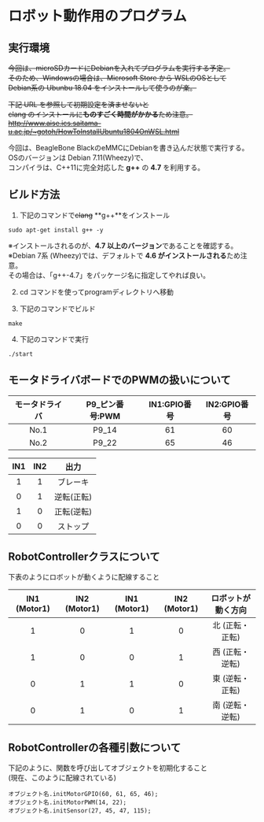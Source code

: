 # ロボット動作用のプログラム

## 実行環境  
~~今回は、microSDカードにDebianを入れてプログラムを実行する予定。~~  
~~そのため、Windowsの場合は、Microsoft Store から WSLのOSとして~~  
~~Debian系の Ubunbu 18.04 をインストールして使うのが楽。~~  
  
~~下記 URL を参照して初期設定を済ませないと~~  
~~clang のインストールに**ものすごく時間がかかる**ため注意。~~  
~~http://www.aise.ics.saitama-u.ac.jp/~gotoh/HowToInstallUbuntu1804OnWSL.html~~

今回は、BeagleBone BlackのeMMCにDebianを書き込んだ状態で実行する。  
OSのバージョンは Debian 7.11(Wheezy)で、  
コンパイラは、C++11に完全対応した **g++** の **4.7** を利用する。 

## ビルド方法

1. 下記のコマンドで~~clang~~ **g++**をインストール  
```
sudo apt-get install g++ -y  
```  
※インストールされるのが、**4.7 以上のバージョン**であることを確認する。  
※Debian 7系 (Wheezy)では、デフォルトで **4.6 がインストールされる**ため注意。  
その場合は、「g++-4.7」をパッケージ名に指定してやれば良い。   

2. cd コマンドを使ってprogramディレクトリへ移動  

3. 下記のコマンドでビルド  
```
make  
```
4. 下記のコマンドで実行  
```
./start  
```

## モータドライバボードでのPWMの扱いについて  

| モータドライバ | P9_ピン番号:PWM | IN1:GPIO番号 | IN2:GPIO番号 |
| :------------: | :-------------: | :----------: | :----------: |
|      No.1      |      P9_14      |      61      |      60      |
|      No.2      |      P9_22      |      65      |      46      |

|  IN1  |  IN2  |    出力    |
| :---: | :---: | :--------: |
|   1   |   1   |  ブレーキ  |
|   0   |   1   | 逆転(正転) |
|   1   |   0   | 正転(逆転) |
|   0   |   0   |  ストップ  |


## RobotControllerクラスについて
下表のようにロボットが動くように配線すること  

| IN1 (Motor1) | IN2 (Motor1) | IN1 (Motor1) | IN2 (Motor1) | ロボットが動く方向 |
| :----------: | :----------: | :----------: | :----------: | :----------------: |
|      1       |      0       |      1       |      0       |  北 (正転・正転)   |
|      1       |      0       |      0       |      1       |  西 (正転・逆転)   |
|      0       |      1       |      1       |      0       |  東 (逆転・正転)   |
|      0       |      1       |      0       |      1       |  南 (逆転・逆転)   |

## RobotControllerの各種引数について
下記のように、関数を呼び出してオブジェクトを初期化すること  
(現在、このように配線されている)
```
オブジェクト名.initMotorGPIO(60, 61, 65, 46);
オブジェクト名.initMotorPWM(14, 22);
オブジェクト名.initSensor(27, 45, 47, 115);
```
